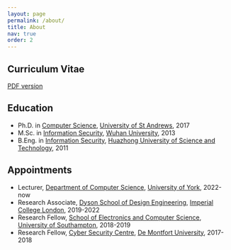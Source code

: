 ```yaml
---
layout: page
permalink: /about/
title: About
nav: true
order: 2
---
```


## Curriculum Vitae

[PDF version](../assets/pdf/cv.pdf)

## Education

- Ph.D. in [Computer Science](https://www.st-andrews.ac.uk/computer-science), [University of St Andrews](https://www.st-andrews.ac.uk), 2017
- M.Sc. in [Information Security](http://cs.whu.edu.cn/aspx/enmain), [Wuhan University](https://en.whu.edu.cn), 2013
- B.Eng. in [Information Security](http://english.cs.hust.edu.cn), [Huazhong University of Science and Technology](http://english.hust.edu.cn), 2011

## Appointments

- Lecturer, [Department of Computer Science](https://www.cs.york.ac.uk/), [University of York](https://www.york.ac.uk/), 2022-now
- Research Associate, [Dyson School of Design Engineering](https://www.imperial.ac.uk/design-engineering), [Imperial College London](https://www.imperial.ac.uk), 2019-2022
- Research Fellow, [School of Electronics and Computer Science](https://www.ecs.soton.ac.uk), [University of Southampton](https://www.southampton.ac.uk), 2018-2019
- Research Fellow, [Cyber Security Centre](https://www.dmu.ac.uk/research/centres-institutes/cti/index.aspx), [De Montfort University](https://www.dmu.ac.uk/home.aspx), 2017-2018

